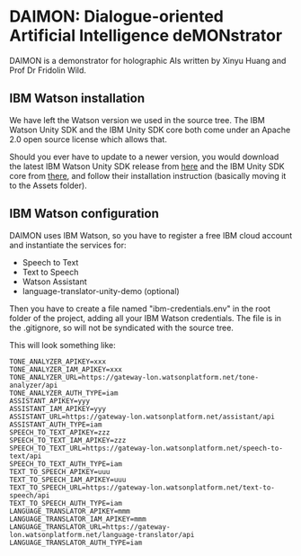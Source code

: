 # DAIMON: Dialogue-oriented Artificial Intelligence deMONstrator

DAIMON is a demonstrator for holographic AIs written by Xinyu Huang and Prof Dr Fridolin Wild.

## IBM Watson installation

We have left the Watson version we used in the source tree. The IBM Watson Unity SDK and the IBM Unity SDK core both come under an Apache 2.0 open source license which allows that. 

Should you ever have to update to a newer version, you would download the latest IBM Watson Unity SDK release from [here](https://github.com/watson-developer-cloud/unity-sdk) and the IBM Unity SDK core from [there](https://github.com/IBM/unity-sdk-core), and follow their installation instruction (basically moving it to the Assets folder).

## IBM Watson configuration

DAIMON uses IBM Watson, so you have to register a free IBM cloud account and instantiate the services for:

* Speech to Text
* Text to Speech
* Watson Assistant
* language-translator-unity-demo (optional)

Then you have to create a file named "ibm-credentials.env" in the root folder of the project,
adding all your IBM Watson credentials. The file is in the .gitignore, so will not be syndicated
with the source tree.

This will look something like:

```
TONE_ANALYZER_APIKEY=xxx
TONE_ANALYZER_IAM_APIKEY=xxx
TONE_ANALYZER_URL=https://gateway-lon.watsonplatform.net/tone-analyzer/api
TONE_ANALYZER_AUTH_TYPE=iam
ASSISTANT_APIKEY=yyy
ASSISTANT_IAM_APIKEY=yyy
ASSISTANT_URL=https://gateway-lon.watsonplatform.net/assistant/api
ASSISTANT_AUTH_TYPE=iam
SPEECH_TO_TEXT_APIKEY=zzz
SPEECH_TO_TEXT_IAM_APIKEY=zzz
SPEECH_TO_TEXT_URL=https://gateway-lon.watsonplatform.net/speech-to-text/api
SPEECH_TO_TEXT_AUTH_TYPE=iam
TEXT_TO_SPEECH_APIKEY=uuu
TEXT_TO_SPEECH_IAM_APIKEY=uuu
TEXT_TO_SPEECH_URL=https://gateway-lon.watsonplatform.net/text-to-speech/api
TEXT_TO_SPEECH_AUTH_TYPE=iam
LANGUAGE_TRANSLATOR_APIKEY=mmm
LANGUAGE_TRANSLATOR_IAM_APIKEY=mmm
LANGUAGE_TRANSLATOR_URL=https://gateway-lon.watsonplatform.net/language-translator/api
LANGUAGE_TRANSLATOR_AUTH_TYPE=iam
```


